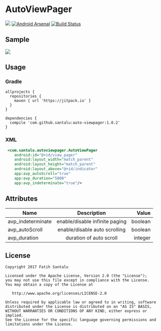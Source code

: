 # AutoViewPager

[![](https://jitpack.io/v/santalu/auto-viewpager.svg)](https://jitpack.io/#santalu/auto-viewpager) [![Android Arsenal](https://img.shields.io/badge/Android%20Arsenal-AutoViewPager-brightgreen.svg?style=flat)](https://android-arsenal.com/details/1/6038) [![Build Status](https://travis-ci.org/santalu/auto-viewpager.svg?branch=master)](https://travis-ci.org/santalu/auto-viewpager)

## Sample

<img src="https://github.com/santalu/auto-viewpager/blob/master/screens/sample.gif"/>

## Usage

### Gradle
```
allprojects {
  repositories {
    maven { url 'https://jitpack.io' }
  }
}
```
```
dependencies {
  compile 'com.github.santalu:auto-viewpager:1.0.2'
}
```

### XML
```xml
 <com.santalu.autoviewpager.AutoViewPager
    android:id="@+id/view_pager"
    android:layout_width="match_parent"
    android:layout_height="match_parent"
    android:layout_above="@+id/indicator"
    app:avp_autoScroll="true"
    app:avp_duration="5000"
    app:avp_indeterminate="true"/>
```

## Attributes

| Name        | Description           | Value  |
| ------------- |:-------------:| -----:|
| avp_indeterminate      | enable/disable infinite paging | boolean |
| avp_autoScroll     | enable/disable auto scrolling      | boolean |
| avp_duration | duration of auto scroll      |   integer |

## License
```
Copyright 2017 Fatih Santalu

Licensed under the Apache License, Version 2.0 (the "License");
you may not use this file except in compliance with the License.
You may obtain a copy of the License at

   http://www.apache.org/licenses/LICENSE-2.0

Unless required by applicable law or agreed to in writing, software
distributed under the License is distributed on an "AS IS" BASIS,
WITHOUT WARRANTIES OR CONDITIONS OF ANY KIND, either express or implied.
See the License for the specific language governing permissions and
limitations under the License.
```

